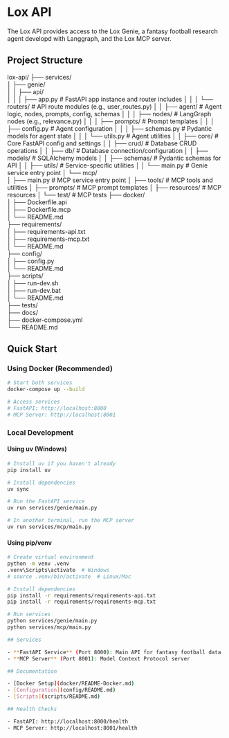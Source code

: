 # Lox API

The Lox API provides access to the Lox Genie, a fantasy football research agent developd with Langgraph, and the Lox MCP server.

## Project Structure

lox-api/
├── services/  
│ ├── genie/  
│ │ ├── api/  
│ │ │ ├── app.py # FastAPI app instance and router includes
│ │ │ └── routers/ # API route modules (e.g., user_routes.py)
│ │ ├── agent/ # Agent logic, nodes, prompts, config, schemas
│ │ │ ├── nodes/ # LangGraph nodes (e.g., relevance.py)
│ │ │ ├── prompts/ # Prompt templates
│ │ │ ├── config.py # Agent configuration
│ │ │ ├── schemas.py # Pydantic models for agent state
│ │ │ └── utils.py # Agent utilities
│ │ ├── core/ # Core FastAPI config and settings
│ │ ├── crud/ # Database CRUD operations
│ │ ├── db/ # Database connection/configuration
│ │ ├── models/ # SQLAlchemy models
│ │ ├── schemas/ # Pydantic schemas for API
│ │ ├── utils/ # Service-specific utilities
│ │ └── main.py # Genie service entry point
│ └── mcp/  
│ ├── main.py # MCP service entry point
│ ├── tools/ # MCP tools and utilities
│ ├── prompts/ # MCP prompt templates
│ ├── resources/ # MCP resources
│ └── test/ # MCP tests
├── docker/  
│ ├── Dockerfile.api  
│ ├── Dockerfile.mcp  
│ └── README.md  
├── requirements/  
│ ├── requirements-api.txt  
│ ├── requirements-mcp.txt  
│ └── README.md  
├── config/  
│ ├── config.py  
│ └── README.md  
├── scripts/  
│ ├── run-dev.sh  
│ ├── run-dev.bat  
│ └── README.md  
├── tests/  
├── docs/  
├── docker-compose.yml  
└── README.md

## Quick Start

### Using Docker (Recommended)

```bash
# Start both services
docker-compose up --build

# Access services
# FastAPI: http://localhost:8000
# MCP Server: http://localhost:8001
```

### Local Development

#### Using uv (Windows)

```bash
# Install uv if you haven't already
pip install uv

# Install dependencies
uv sync

# Run the FastAPI service
uv run services/genie/main.py

# In another terminal, run the MCP server
uv run services/mcp/main.py
```

#### Using pip/venv

```bash
# Create virtual environment
python -m venv .venv
.venv\Scripts\activate  # Windows
# source .venv/bin/activate  # Linux/Mac

# Install dependencies
pip install -r requirements/requirements-api.txt
pip install -r requirements/requirements-mcp.txt

# Run services
python services/genie/main.py
python services/mcp/main.py

## Services

- **FastAPI Service** (Port 8000): Main API for fantasy football data
- **MCP Server** (Port 8001): Model Context Protocol server

## Documentation

- [Docker Setup](docker/README-Docker.md)
- [Configuration](config/README.md)
- [Scripts](scripts/README.md)

## Health Checks

- FastAPI: http://localhost:8000/health
- MCP Server: http://localhost:8001/health
```